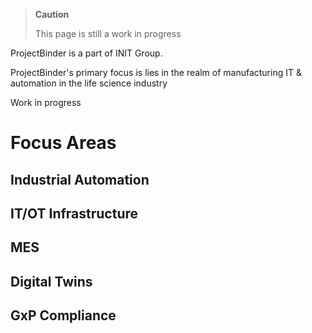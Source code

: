 > **Caution**  
>
> This page is still a work in progress

ProjectBinder is a part of INIT Group.

ProjectBinder's primary focus is lies in the realm of manufacturing IT & automation in the life science industry

Work in progress

# Focus Areas

## Industrial Automation

## IT/OT Infrastructure

## MES

## Digital Twins

## GxP Compliance